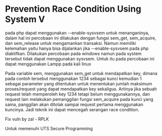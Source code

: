 # Prevention Race Condition Using System V

pada php dapat menggunakan --enable-sysvsem untuk menanganinya, dalam hal ini percobaan ini dilakukan dengan fungsi sem_get, sem_acquire, dan sem_release untuk mengamankan transaksi. Namun memiliki kelemahan yaitu hanya bisa dijalankan jika --enable-sysvsem pada  php diaktifkan. Dilakukan percobaan pada windows namun pada system tersebut tidak dapat menggunakan sysvsem. Untuk itu pada percobaan ini dapat menggunakan Lampp pada kali linux

Pada variable sem, menggunakan sem_get untuk mendapatkan key, dimana pada contoh tersebut menggunakan 1234 sebagai kunci kemudian 1 sebagai parameter yang ditentukan untuk menentukan jumlah maksimum proses/request yang dapat mendapatkan key sekaligus. Artinya jika sebuah request telah memperoleh key 1234 tetapi belum menggunakannya, dan request lain melakukan pemanggilan fungsi sem_acquire pada kunci yang sama, panggilan akan ditolak sampai request pertama menggunakan kuncinya. Jadi teknik ini dapat mencegah serangan race condition. 

Fix vuln by zal - RPLK

Untuk memenuhi UTS Secure Programming
